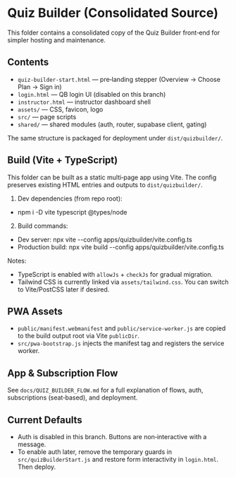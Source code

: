 # Quiz Builder (Consolidated Source)

This folder contains a consolidated copy of the Quiz Builder front‑end for simpler hosting and maintenance.

## Contents

- `quiz-builder-start.html` — pre‑landing stepper (Overview → Choose Plan → Sign in)
- `login.html` — QB login UI (disabled on this branch)
- `instructor.html` — instructor dashboard shell
- `assets/` — CSS, favicon, logo
- `src/` — page scripts
- `shared/` — shared modules (auth, router, supabase client, gating)

The same structure is packaged for deployment under `dist/quizbuilder/`.

## Build (Vite + TypeScript)

This folder can be built as a static multi‑page app using Vite. The config preserves existing HTML entries and outputs to `dist/quizbuilder/`.

1) Dev dependencies (from repo root):
- npm i -D vite typescript @types/node

2) Build commands:
- Dev server: npx vite --config apps/quizbuilder/vite.config.ts
- Production build: npx vite build --config apps/quizbuilder/vite.config.ts

Notes:
- TypeScript is enabled with `allowJs` + `checkJs` for gradual migration.
- Tailwind CSS is currently linked via `assets/tailwind.css`. You can switch to Vite/PostCSS later if desired.

## PWA Assets

- `public/manifest.webmanifest` and `public/service-worker.js` are copied to the build output root via Vite `publicDir`.
- `src/pwa-bootstrap.js` injects the manifest tag and registers the service worker.

## App & Subscription Flow

See `docs/QUIZ_BUILDER_FLOW.md` for a full explanation of flows, auth, subscriptions (seat‑based), and deployment.

## Current Defaults

- Auth is disabled in this branch. Buttons are non‑interactive with a message.
- To enable auth later, remove the temporary guards in `src/quizBuilderStart.js` and restore form interactivity in `login.html`. Then deploy.
